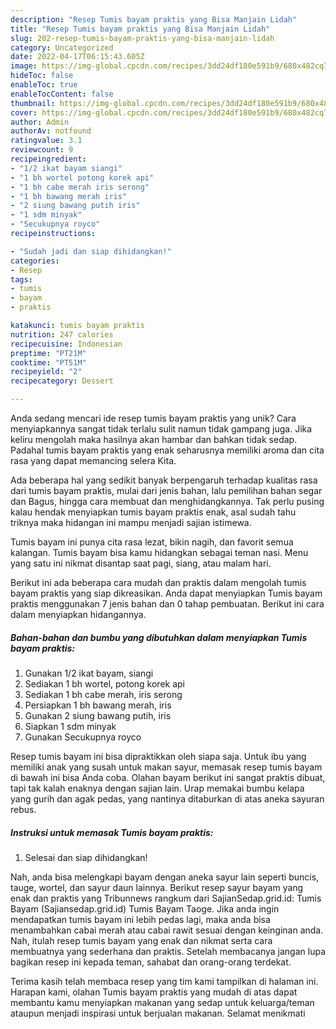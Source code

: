 ```yaml
---
description: "Resep Tumis bayam praktis yang Bisa Manjain Lidah"
title: "Resep Tumis bayam praktis yang Bisa Manjain Lidah"
slug: 202-resep-tumis-bayam-praktis-yang-bisa-manjain-lidah
category: Uncategorized
date: 2022-04-17T06:15:43.605Z
image: https://img-global.cpcdn.com/recipes/3dd24df180e591b9/680x482cq70/tumis-bayam-praktis-foto-resep-utama.jpg
hideToc: false
enableToc: true
enableTocContent: false
thumbnail: https://img-global.cpcdn.com/recipes/3dd24df180e591b9/680x482cq70/tumis-bayam-praktis-foto-resep-utama.jpg
cover: https://img-global.cpcdn.com/recipes/3dd24df180e591b9/680x482cq70/tumis-bayam-praktis-foto-resep-utama.jpg
author: Admin
authorAv: notfound
ratingvalue: 3.1
reviewcount: 9
recipeingredient:
- "1/2 ikat bayam siangi"
- "1 bh wortel potong korek api"
- "1 bh cabe merah iris serong"
- "1 bh bawang merah iris"
- "2 siung bawang putih iris"
- "1 sdm minyak"
- "Secukupnya royco"
recipeinstructions:

- "Sudah jadi dan siap dihidangkan!"
categories:
- Resep
tags:
- tumis
- bayam
- praktis

katakunci: tumis bayam praktis 
nutrition: 247 calories
recipecuisine: Indonesian
preptime: "PT21M"
cooktime: "PT51M"
recipeyield: "2"
recipecategory: Dessert

---
```





Anda sedang mencari ide resep tumis bayam praktis yang unik? Cara menyiapkannya sangat tidak terlalu sulit namun tidak gampang juga. Jika keliru mengolah maka hasilnya akan hambar dan bahkan tidak sedap. Padahal tumis bayam praktis yang enak seharusnya memiliki aroma dan cita rasa yang dapat memancing selera Kita.





Ada beberapa hal yang sedikit banyak berpengaruh terhadap kualitas rasa dari tumis bayam praktis, mulai dari jenis bahan, lalu pemilihan bahan segar dan Bagus, hingga cara membuat dan menghidangkannya. Tak perlu pusing kalau hendak menyiapkan tumis bayam praktis enak,      asal sudah tahu triknya maka hidangan ini mampu menjadi sajian istimewa.














Tumis bayam ini punya cita rasa lezat, bikin nagih, dan favorit semua kalangan. Tumis bayam bisa kamu hidangkan sebagai teman nasi. Menu yang satu ini nikmat disantap saat pagi, siang, atau malam hari.






Berikut ini ada beberapa cara mudah dan praktis dalam mengolah tumis bayam praktis yang siap dikreasikan. Anda dapat menyiapkan Tumis bayam praktis menggunakan 7 jenis bahan dan 0 tahap pembuatan. Berikut ini cara dalam menyiapkan hidangannya.

<!--inarticleads1-->

##### Bahan-bahan dan bumbu yang dibutuhkan dalam menyiapkan Tumis bayam praktis:

1. Gunakan 1/2 ikat bayam, siangi
1. Sediakan 1 bh wortel, potong korek api
1. Sediakan 1 bh cabe merah, iris serong
1. Persiapkan 1 bh bawang merah, iris
1. Gunakan 2 siung bawang putih, iris
1. Siapkan 1 sdm minyak
1. Gunakan Secukupnya royco


Resep tumis bayam ini bisa dipraktikkan oleh siapa saja. Untuk ibu yang memiliki anak yang susah untuk makan sayur, memasak resep tumis bayam di bawah ini bisa Anda coba. Olahan bayam berikut ini sangat praktis dibuat, tapi tak kalah enaknya dengan sajian lain. Urap memakai bumbu kelapa yang gurih dan agak pedas, yang nantinya ditaburkan di atas aneka sayuran rebus. 

<!--inarticleads2-->

##### Instruksi untuk memasak Tumis bayam praktis:


1. Selesai dan siap dihidangkan!

Nah, anda bisa melengkapi bayam dengan aneka sayur lain seperti buncis, tauge, wortel, dan sayur daun lainnya. Berikut resep sayur bayam yang enak dan praktis yang Tribunnews rangkum dari SajianSedap.grid.id: Tumis Bayam (Sajiansedap.grid.id) Tumis Bayam Taoge. Jika anda ingin mendapatkan tumis bayam ini lebih pedas lagi, maka anda bisa menambahkan cabai merah atau cabai rawit sesuai dengan keinginan anda. Nah, itulah resep tumis bayam yang enak dan nikmat serta cara membuatnya yang sederhana dan praktis. Setelah membacanya jangan lupa bagikan resep ini kepada teman, sahabat dan orang-orang terdekat. 

Terima kasih telah membaca resep yang tim kami tampilkan di halaman ini. Harapan kami, olahan Tumis bayam praktis yang mudah di atas dapat membantu kamu menyiapkan makanan yang sedap untuk keluarga/teman ataupun menjadi inspirasi untuk berjualan makanan. Selamat menikmati

